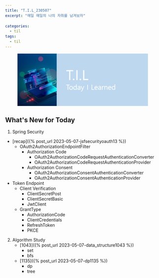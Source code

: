 ```yaml
---
title: "T.I.L_230507"
excerpt: "매일 매일의 나의 자취를 남겨보자"

categories:
  - til
tags:
  - til
---
```

<figure>
    <img src="/assets/images/til_image.png">
</figure>

## What's New for  Today   

1. Spring Security
  - [recap]({% post_url 2023-05-07-jsfsecurityoauth13 %})
      - OAuth2AuthorizationEndpointFilter
          - Authorization Code
              - OAuth2AuthorizationCodeRequestAuthenticationConverter
              - OAuth2AuthorizationCodeRequestAuthenticationProvider
          - Authorization Consent
              - OAuth2AuthorizationConsentAuthenticationConverter
              - OAuth2AuthorizationConsentAuthenticationProvider
  - Token Endpoint
      - Client Verification
          - ClientSecretPost
          - ClientSecretBasic
          - JwtClient
      - GrantType
          - AuthorizationCode
          - ClientCredentials
          - RefreshToken
          - PKCE

2. Algorithm Study
    - [1043]({% post_url 2023-05-07-data_structure1043 %})
        - set
        - bfs
    - [1135]({% post_url 2023-05-07-dp1135 %})
        - dp 
        - tree

